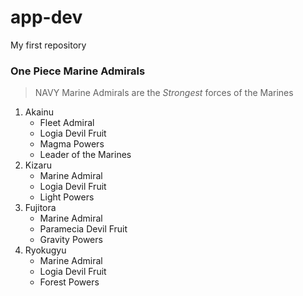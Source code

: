 # app-dev
My first repository

### **One Piece Marine Admirals**
>NAVY Marine Admirals are the *Strongest* forces of the Marines
1. Akainu
   - Fleet Admiral
   - Logia Devil Fruit
   - Magma Powers
   - Leader of the Marines
2. Kizaru
   - Marine Admiral
   - Logia Devil Fruit
   - Light Powers
3. Fujitora
   - Marine Admiral
   - Paramecia Devil Fruit
   - Gravity Powers
4. Ryokugyu
   - Marine Admiral
   - Logia Devil Fruit
   - Forest Powers 
